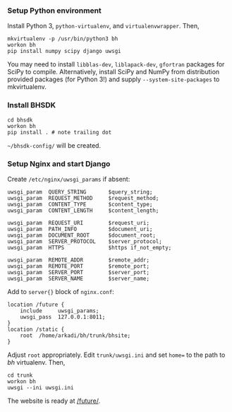 ### Setup Python environment

Install Python 3, `python-virtualenv`, and `virtualenvwrapper`. Then,

    mkvirtualenv -p /usr/bin/python3 bh
    workon bh
    pip install numpy scipy django uwsgi

You may need to install `libblas-dev`, `liblapack-dev`, `gfortran` packages for SciPy to compile.
Alternatively, install SciPy and NumPy from distribution provided packages (for Python 3!) and supply `--system-site-packages` to mkvirtualenv.

### Install BHSDK

    cd bhsdk
    workon bh
    pip install . # note trailing dot

`~/bhsdk-config/` will be created.

### Setup Nginx and start Django

Create `/etc/nginx/uwsgi_params` if absent:

    uwsgi_param  QUERY_STRING       $query_string;
    uwsgi_param  REQUEST_METHOD     $request_method;
    uwsgi_param  CONTENT_TYPE       $content_type;
    uwsgi_param  CONTENT_LENGTH     $content_length;

    uwsgi_param  REQUEST_URI        $request_uri;
    uwsgi_param  PATH_INFO          $document_uri;
    uwsgi_param  DOCUMENT_ROOT      $document_root;
    uwsgi_param  SERVER_PROTOCOL    $server_protocol;
    uwsgi_param  HTTPS              $https if_not_empty;

    uwsgi_param  REMOTE_ADDR        $remote_addr;
    uwsgi_param  REMOTE_PORT        $remote_port;
    uwsgi_param  SERVER_PORT        $server_port;
    uwsgi_param  SERVER_NAME        $server_name;

Add to `server{}` block of `nginx.conf`:

    location /future {
        include     uwsgi_params;
        uwsgi_pass  127.0.0.1:8011;
    }
    location /static {
        root  /home/arkadi/bh/trunk/bhsite;
    }

Adjust `root` appropriately.
Edit `trunk/uwsgi.ini` and set `home=` to the path to _bh_ virtualenv. Then,

    cd trunk
    workon bh
    uwsgi --ini uwsgi.ini

The website is ready at [/future/](http://localhost/future/).
